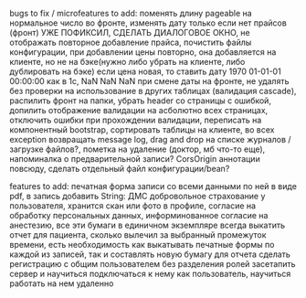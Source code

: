 bugs to fix / microfeatures to add: 
  поменять длину pageable на нормальное число во фронте,
  изменять дату только если нет прайсов (фронт) УЖЕ ПОФИКСИЛ, СДЕЛАТЬ ДИАЛОГОВОЕ ОКНО,
  не отображать повторное добавление прайса,
  почистить файлы конфигурации,
  при добавлении цены повторно, она добавляется на клиенте, но не на бэке(нужно либо убрать на клиенте, либо дублировать на бэке)
  если цена новая, то ставить дату 1970 01-01-01 00:00:00 как в 1с,
  NaN NaN NaN при смене даты на фронте,
  не удалять без проверки на использование в других таблицах (валидация cascade),
  распилить фронт на папки,
  убрать header со страницы с ошибкой,
  допилить отображение валидации на асболютно всех страницах, отключить ошибки при прохождении валидации,
  переписать на компонентный bootstrap,
  сортировать таблицы на клиенте,
  во всех exception возвращать message log,
  drag and drop на списке журналов / загрузке файлов?,
  пометка на удаление (доктор, мб что-то еще),
  напоминалка о предварительной записи?
  CorsOrigin аннотации повсюду, сделать отдельный файл конфигурации/bean?

features to add:
  печатная форма записи со всеми данными по ней в виде pdf,
  в запись добавить String:
      ДМС добровольное страхование у пользователя, хранится скан или фото в профиле, согласие на обработку персональных данных, информинованное согласие на анестезию, все эти бумаги в единичном экземпляре всегда
  выкатить отчет для пациента, сколько вылечил за выбранный промежуток времени, есть необходимость как выкатывать печатные формы по каждой из записей, так и составлять новую бумагу для отчета
  сделать регистрацию с общим пользователем без разделения ролей
  засетапить сервер и научиться подключаться к нему как пользователь, научиться работать на нем удаленно
